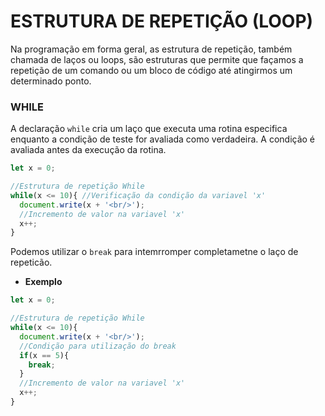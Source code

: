 # ESTRUTURA DE REPETIÇÃO (LOOP)
Na programação em forma geral, as estrutura de repetição, também chamada de laços ou loops, são estruturas que permite que façamos a repetição de um comando ou um bloco de código até atingirmos um determinado ponto.

### WHILE
A declaração `while` cria um laço que executa uma rotina especifica enquanto a condição de teste for avaliada como verdadeira. A condição é avaliada antes da execução da rotina. 

  ```js
  let x = 0;

  //Estrutura de repetição While
  while(x <= 10){ //Verificação da condição da variavel 'x'
    document.write(x + '<br/>');
    //Incremento de valor na variavel 'x'
    x++;
  }
  ```
  Podemos utilizar o `break` para intemrromper completametne o laço de repeticão.

  * **Exemplo**
  ```js
  let x = 0;

  //Estrutura de repetição While
  while(x <= 10){
    document.write(x + '<br/>');
    //Condição para utilização do break
    if(x == 5){
      break;
    }
    //Incremento de valor na variavel 'x'
    x++;
  }
  ```